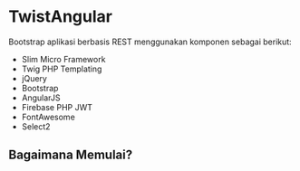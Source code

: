 <h1>TwistAngular</h1>

<p>Bootstrap aplikasi berbasis REST menggunakan komponen sebagai berikut:</p>

<ul>
	<li>Slim Micro Framework</li>
	<li>Twig PHP Templating</li>
	<li>jQuery</li>
	<li>Bootstrap</li>
	<li>AngularJS</li>
	<li>Firebase PHP JWT</li>
	<li>FontAwesome</li>
	<li>Select2</li>
</ul>

<h2>Bagaimana Memulai?</h2>
